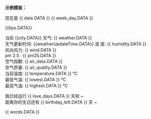 **示例模板：**

现在是 {{ date.DATA }} {{ week_day.DATA }}

{{tips.DATA}}  

当前 {{city.DATA}} 天气: {{ weather.DATA }}   
天气更新时间: {{weatherUpdateTime.DATA}}
湿       度: {{ humidity.DATA }}   
风向风力: {{ wind.DATA }}   
pm 2.5  : {{ pm25.DATA }}  
空气指数: {{ air_data.DATA }}   
空气质量: {{ air_quality.DATA }}   
当前温度: {{ temperature.DATA }} ℃   
最低气温: {{ lowest.DATA }} ℃   
最高气温: {{ highest.DATA }} ℃   

我已经运行 {{ love_days.DATA }} 天啦 ~   
距离你的生日还有 {{ birthday_left.DATA }} 天 ~  

{{ words.DATA }}  
